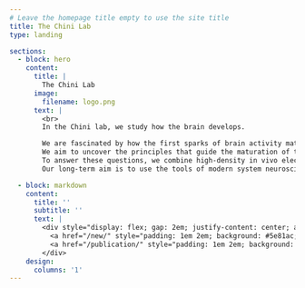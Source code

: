 ```yaml
---
# Leave the homepage title empty to use the site title
title: The Chini Lab
type: landing

sections:
  - block: hero
    content:
      title: |
        The Chini Lab
      image:
        filename: logo.png
      text: |
        <br>
        In the Chini lab, we study how the brain develops. 

        We are fascinated by how the first sparks of brain activity mature into the neural networks that let us do all the complex behaviors that truly make us human.
        We aim to uncover the principles that guide the maturation of the subtle balance between excitatory and inhibitory neurons, and how through their tug-of-war that unfolds over development emerge complex neural dynamics.
        To answer these questions, we combine high-density in vivo electrophysiology, opto- and chemogenetics in neonatal mice. We pair experiments with spiking neural network models to test mechanisms, and we aim at validating our findings against human neonatal EEG.
        Our long-term aim is to use the tools of modern system neuroscience to advance our understanding of the very first steps of brain development, and to translate these insights into novel approaches to alter the course of neurodevelopmental disorders such as autism, epilepsy and schizophrenia.

  - block: markdown
    content:
      title: ''
      subtitle: ''
      text: |
        <div style="display: flex; gap: 2em; justify-content: center; align-items: center; margin: 2em 0;">
          <a href="/new/" style="padding: 1em 2em; background: #5e81ac; color: #fff; border-radius: 0.5em; text-decoration: none; font-size: 1.25em; font-weight: 500; box-shadow: 0 2px 8px rgba(0,0,0,0.07);">See all News</a>
          <a href="/publication/" style="padding: 1em 2em; background: #a3be8c; color: #fff; border-radius: 0.5em; text-decoration: none; font-size: 1.25em; font-weight: 500; box-shadow: 0 2px 8px rgba(0,0,0,0.07);">See all Publications</a>
        </div>
    design:
      columns: '1'
---
```

